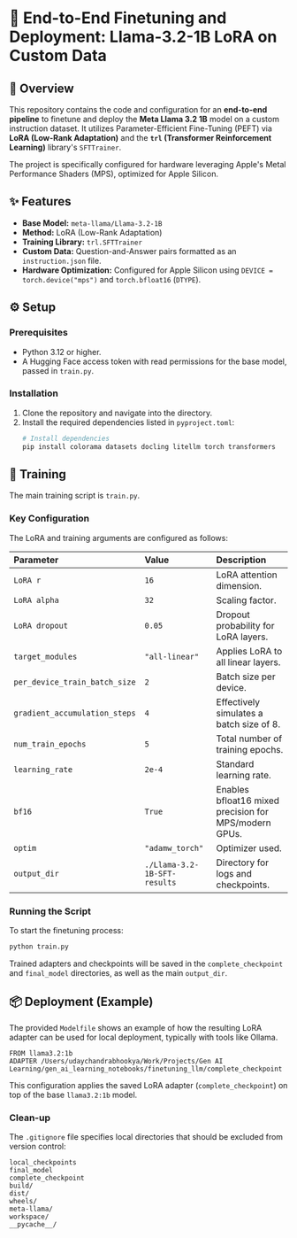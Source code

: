 # 🚀 End-to-End Finetuning and Deployment: Llama-3.2-1B LoRA on Custom Data

## 📄 Overview

This repository contains the code and configuration for an **end-to-end pipeline** to finetune and deploy the **Meta Llama 3.2 1B** model on a custom instruction dataset. It utilizes Parameter-Efficient Fine-Tuning (PEFT) via **LoRA (Low-Rank Adaptation)** and the **`trl` (Transformer Reinforcement Learning)** library's `SFTTrainer`.

The project is specifically configured for hardware leveraging Apple's Metal Performance Shaders (MPS), optimized for Apple Silicon.

## ✨ Features

  * **Base Model:** `meta-llama/Llama-3.2-1B`
  * **Method:** LoRA (Low-Rank Adaptation)
  * **Training Library:** `trl.SFTTrainer`
  * **Custom Data:** Question-and-Answer pairs formatted as an `instruction.json` file.
  * **Hardware Optimization:** Configured for Apple Silicon using `DEVICE = torch.device("mps")` and `torch.bfloat16` (`DTYPE`).
  
## ⚙️ Setup

### Prerequisites

  * Python 3.12 or higher.
  * A Hugging Face access token with read permissions for the base model, passed in `train.py`.

### Installation

1.  Clone the repository and navigate into the directory.
2.  Install the required dependencies listed in `pyproject.toml`:
    ```bash
    # Install dependencies
    pip install colorama datasets docling litellm torch transformers
    ```

## 🚀 Training

The main training script is `train.py`.

### Key Configuration

The LoRA and training arguments are configured as follows:

| Parameter | Value | Description |
| :--- | :--- | :--- |
| `LoRA r` | `16` | LoRA attention dimension. |
| `LoRA alpha` | `32` | Scaling factor. |
| `LoRA dropout` | `0.05` | Dropout probability for LoRA layers. |
| `target_modules` | `"all-linear"` | Applies LoRA to all linear layers. |
| `per_device_train_batch_size` | `2` | Batch size per device. |
| `gradient_accumulation_steps` | `4` | Effectively simulates a batch size of 8. |
| `num_train_epochs` | `5` | Total number of training epochs. |
| `learning_rate` | `2e-4` | Standard learning rate. |
| `bf16` | `True` | Enables bfloat16 mixed precision for MPS/modern GPUs. |
| `optim` | `"adamw_torch"` | Optimizer used. |
| `output_dir` | `./Llama-3.2-1B-SFT-results` | Directory for logs and checkpoints. |

### Running the Script

To start the finetuning process:

```bash
python train.py
```

Trained adapters and checkpoints will be saved in the `complete_checkpoint` and `final_model` directories, as well as the main `output_dir`.

## 📦 Deployment (Example)

The provided `Modelfile` shows an example of how the resulting LoRA adapter can be used for local deployment, typically with tools like Ollama.

```modelfile
FROM llama3.2:1b
ADAPTER /Users/udaychandrabhookya/Work/Projects/Gen AI Learning/gen_ai_learning_notebooks/finetuning_llm/complete_checkpoint
```

This configuration applies the saved LoRA adapter (`complete_checkpoint`) on top of the base `llama3.2:1b` model.

### Clean-up

The `.gitignore` file specifies local directories that should be excluded from version control:

```
local_checkpoints
final_model
complete_checkpoint
build/
dist/
wheels/
meta-llama/
workspace/
__pycache__/
```
